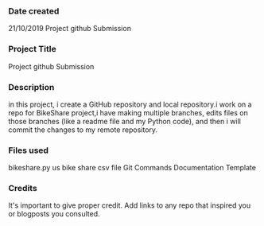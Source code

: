 ### Date created
21/10/2019  Project github Submission

### Project Title
Project github Submission

### Description
in this project, i create a GitHub repository and  local repository.i work on a repo for BikeShare project,i have making multiple branches, edits files on those branches (like a readme file and my Python code), and then i will commit the changes to my remote repository.


### Files used
bikeshare.py
us bike share csv file
Git Commands Documentation Template

### Credits
It's important to give proper credit. Add links to any repo that inspired you or blogposts you consulted.

